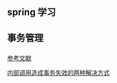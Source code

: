 ## spring 学习
## 事务管理
###

[参考文献](http://blog.itpub.net/69900354/viewspace-2565243/)

[内部调用造成事务失效的两种解决方式](https://www.cnblogs.com/heqiyoujing/p/11221093.html)
